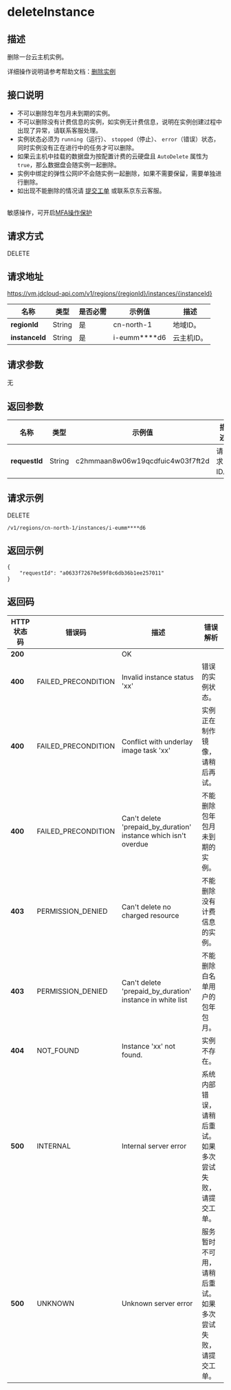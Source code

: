 # deleteInstance


## 描述

删除一台云主机实例。

详细操作说明请参考帮助文档：[删除实例](https://docs.jdcloud.com/cn/virtual-machines/delete-instance)

## 接口说明
- 不可以删除包年包月未到期的实例。
- 不可以删除没有计费信息的实例，如实例无计费信息，说明在实例创建过程中出现了异常，请联系客服处理。
- 实例状态必须为 `running`（运行）、 `stopped`（停止）、 `error`（错误）状态，同时实例没有正在进行中的任务才可以删除。
- 如果云主机中挂载的数据盘为按配置计费的云硬盘且 `AutoDelete` 属性为 `true`，那么数据盘会随实例一起删除。
- 实例中绑定的弹性公网IP不会随实例一起删除，如果不需要保留，需要单独进行删除。
- 如出现不能删除的情况请 [提交工单](https://ticket.jdcloud.com/applyorder/submit) 或联系京东云客服。

<br>敏感操作，可开启<a href="https://docs.jdcloud.com/cn/security-operation-protection/operation-protection">MFA操作保护</a>

## 请求方式
DELETE

## 请求地址
https://vm.jdcloud-api.com/v1/regions/{regionId}/instances/{instanceId}

|名称|类型|是否必需|示例值|描述|
|---|---|---|---|---|
|**regionId**|String|是|cn-north-1|地域ID。|
|**instanceId**|String|是|i-eumm****d6|云主机ID。|

## 请求参数
无


## 返回参数
|名称|类型|示例值|描述|
|---|---|---|---|
|**requestId**|String|c2hmmaan8w06w19qcdfuic4w03f7ft2d|请求ID。|



## 请求示例
DELETE

```
/v1/regions/cn-north-1/instances/i-eumm****d6
```



## 返回示例
```
{
    "requestId": "a0633f72670e59f8c6db36b1ee257011"
}
```

## 返回码
|HTTP状态码|错误码|描述|错误解析|
|---|---|---|---|
|**200**||OK||
|**400**|FAILED_PRECONDITION|Invalid instance status 'xx'|错误的实例状态。|
|**400**|FAILED_PRECONDITION|Conflict with underlay image task 'xx'|实例正在制作镜像，请稍后再试。|
|**400**|FAILED_PRECONDITION|Can't delete 'prepaid_by_duration' instance which isn't overdue|不能删除包年包月未到期的实例。|
|**403**|PERMISSION_DENIED|Can't delete no charged resource|不能删除没有计费信息的实例。|
|**403**|PERMISSION_DENIED|Can't delete 'prepaid_by_duration' instance in white list|不能删除白名单用户的包年包月。|
|**404**|NOT_FOUND|Instance 'xx' not found.|实例不存在。|
|**500**|INTERNAL|Internal server error|系统内部错误，请稍后重试。如果多次尝试失败，请提交工单。|
|**500**|UNKNOWN|Unknown server error|服务暂时不可用，请稍后重试。如果多次尝试失败，请提交工单。|
